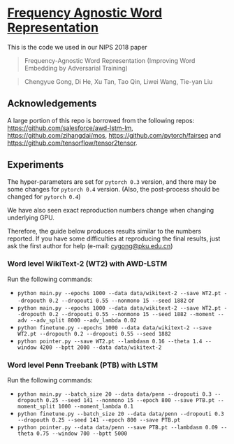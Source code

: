 # [Frequency Agnostic Word Representation](https://arxiv.org/pdf/1809.06858.pdf)
This is the code we used in our NIPS 2018 paper 
>Frequency-Agnostic Word Representation (Improving Word Embedding by Adversarial Training)

>Chengyue Gong, Di He, Xu Tan, Tao Qin, Liwei Wang, Tie-yan Liu

## Acknowledgements

A large portion of this repo is borrowed from the following repos:
https://github.com/salesforce/awd-lstm-lm, https://github.com/zihangdai/mos, https://github.com/pytorch/fairseq and https://github.com/tensorflow/tensor2tensor.

## Experiments
The hyper-parameters are set for `pytorch 0.3` version, and there may be some changes for `pytorch 0.4` version. (Also, the post-process should be changed for `pytorch 0.4`)

We have also seen exact reproduction numbers change when changing underlying GPU.

Therefore, the guide below produces results similar to the numbers reported. If you have some difficulties at reproducing the final results, just ask the first author for help (e-mail: cygong@pku.edu.cn)

### Word level WikiText-2 (WT2) with AWD-LSTM
Run the following commands:

+ `python main.py --epochs 1000 --data data/wikitext-2 --save WT2.pt --dropouth 0.2 --dropouti 0.55 --nonmono 15 --seed 1882`
or
+ `python main.py --epochs 1000 --data data/wikitext-2 --save WT2.pt --dropouth 0.2 --dropouti 0.55 --nonmono 15 --seed 1882 --moment --adv --adv_split 8000 --adv_lambda 0.02`
+ `python finetune.py --epochs 1000 --data data/wikitext-2 --save WT2.pt --dropouth 0.2 --dropouti 0.55 --seed 1882`
+ `python pointer.py --save WT2.pt --lambdasm 0.16 --theta 1.4 --window 4200 --bptt 2000 --data data/wikitext-2`

### Word level Penn Treebank (PTB) with LSTM
Run the following commands:

+ `python main.py --batch_size 20 --data data/penn --dropouti 0.3 --dropouth 0.25 --seed 141 --nonmono 15 --epoch 800 --save PTB.pt --moment_split 1000 --moment_lambda 0.1`
+ `python finetune.py --batch_size 20 --data data/penn --dropouti 0.3 --dropouth 0.25 --seed 141 --epoch 800 --save PTB.pt`
+ `python pointer.py --data data/penn --save PTB.pt --lambdasm 0.09 --theta 0.75 --window 700 --bptt 5000`

